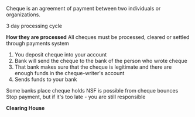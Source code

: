 Cheque is an agreement of payment between two individuals or organizations.

3 day processing cycle

**How they are processed**
All cheques must be processed, cleared or settled through payments system
1. You deposit cheque into your account
2. Bank will send the cheque to the bank of the person who wrote cheque
3. That bank makes sure that the cheque is legitimate and there are enough funds in the cheque-writer's account
4. Sends funds to your bank

Some banks place cheque holds
NSF is possible from cheque bounces
Stop payment, but if it's too late - you are still responsible

**Clearing House**

